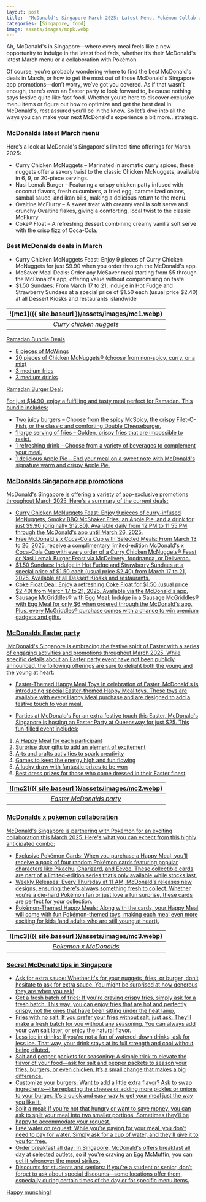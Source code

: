 ```yaml
---
layout: post
title:  "McDonald's Singapore March 2025: Latest Menu, Pokémon Collab and App Deals"
categories: [Singapore, food]
image: assets/images/mcpk.webp
---
```


Ah, McDonald's in Singapore—where every meal feels like a new opportunity to indulge in the latest food fads, whether it’s their McDonald's latest March menu or a collaboration with Pokémon.

Of course, you’re probably wondering where to find the best McDonald's deals in March, or how to get the most out of those McDonald's Singapore app promotions—don’t worry, we’ve got you covered. As if that wasn’t enough, there’s even an Easter party to look forward to, because nothing says festive quite like fast food. Whether you’re here to discover exclusive menu items or figure out how to optimize and get the best deal in McDonald's, rest assured you’ll be in the know. So let’s dive into all the ways you can make your next McDonald's experience a bit more...strategic.

### McDonalds latest March menu

Here’s a look at McDonald's Singapore's limited-time offerings for March 2025:

+ Curry Chicken McNuggets – Marinated in aromatic curry spices, these nuggets offer a savory twist to the classic Chicken McNuggets, available in 6, 9, or 20-piece servings.
+ Nasi Lemak Burger – Featuring a crispy chicken patty infused with coconut flavors, fresh cucumbers, a fried egg, caramelized onions, sambal sauce, and ikan bilis, making a delicious return to the menu.
+ Ovaltine McFlurry – A sweet treat with creamy vanilla soft serve and crunchy Ovaltine flakes, giving a comforting, local twist to the classic McFlurry.
+ Coke® Float – A refreshing dessert combining creamy vanilla soft serve with the crisp fizz of Coca-Cola.

### Best McDonalds deals in March

+ Curry Chicken McNuggets Feast: Enjoy 9 pieces of Curry Chicken McNuggets for just $9.90 when you order through the McDonald's app.
+ McSaver Meal Deals: Order any McSaver meal starting from $5 through the McDonald's app, offering value without compromising on taste. 
+ $1.50 Sundaes: From March 17 to 21, indulge in Hot Fudge and Strawberry Sundaes at a special price of $1.50 each (usual price $2.40) at all Dessert Kiosks and restaurants islandwide

| ![mc1]({{ site.baseurl }}/assets/images/mc1.webp)
|:--:| 
|  *Curry chicken nuggets*  |

<u>Ramadan Bundle Deals<u>

+ 8 pieces of McWings
+ 20 pieces of Chicken McNuggets® (choose from non-spicy, curry, or a mix)​
+ 3 medium fries​
+ 3 medium drinks

<u>Ramadan Burger Deal:<u>

For just $14.90, enjoy a fulfilling and tasty meal perfect for Ramadan. This bundle includes:
+ Two juicy burgers – Choose from the spicy McSpicy, the crispy Filet-O-Fish, or the classic and comforting Double Cheeseburger.
+ 1 large serving of fries – Golden, crispy fries that are impossible to resist.
+ 1 refreshing drink – Choose from a variety of beverages to complement your meal.
+ 1 delicious Apple Pie – End your meal on a sweet note with McDonald's signature warm and crispy Apple Pie.

### McDonalds Singapore app promotions

McDonald's Singapore is offering a variety of app-exclusive promotions throughout March 2025. Here's a summary of the current deals:​
+ Curry Chicken McNuggets Feast: Enjoy 9 pieces of curry-infused McNuggets, Smoky BBQ McShaker Fries, an Apple Pie, and a drink for just $9.90 (originally $12.80). Available daily from 12 PM to 11:55 PM through the McDonald's app until March 26, 2025.​
+ Free McDonald's x Coca-Cola Cup with Selected Meals: From March 13 to 26, 2025, receive a complimentary limited-edition McDonald's x Coca-Cola Cup with every order of a Curry Chicken McNuggets® Feast or Nasi Lemak Burger Feast via McDelivery, foodpanda, or Deliveroo.
+ $1.50 Sundaes: Indulge in Hot Fudge and Strawberry Sundaes at a special price of $1.50 each (usual price $2.40) from March 17 to 21, 2025. Available at all Dessert Kiosks and restaurants.​
+ Coke Float Deal: Enjoy a refreshing Coke Float for $1.50 (usual price $2.40) from March 17 to 21, 2025. Available via the McDonald's app. 
+ Sausage McGriddles® with Egg Meal: Indulge in a Sausage McGriddles® with Egg Meal for only $6 when ordered through the McDonald's app. Plus, every McGriddles® purchase comes with a chance to win premium gadgets and gifts.

### McDonalds Easter party
​
McDonald's Singapore is embracing the festive spirit of Easter with a series of engaging activities and promotions throughout March 2025. While specific details about an Easter party event have not been publicly announced, the following offerings are sure to delight both the young and the young at heart:​

+ Easter-Themed Happy Meal Toys
In celebration of Easter, McDonald's is introducing special Easter-themed Happy Meal toys. These toys are available with every Happy Meal purchase and are designed to add a festive touch to your meal.

+ Parties at McDonald's
For an extra festive touch this Easter, McDonald's Singapore is hosting an Easter Party at Queensway for just $25. This fun-filled event includes:

1. A Happy Meal for each participant
2. Surprise door gifts to add an element of excitement
3. Arts and crafts activities to spark creativity
4. Games to keep the energy high and fun flowing
5. A lucky draw with fantastic prizes to be won
6. Best dress prizes for those who come dressed in their Easter finest

| ![mc2]({{ site.baseurl }}/assets/images/mc2.webp)
|:--:| 
|  *Easter McDonalds party*  |

### McDonalds x pokemon collaboration

McDonald's Singapore is partnering with Pokémon for an exciting collaboration this March 2025. Here's what you can expect from this highly anticipated combo:

+ Exclusive Pokémon Cards: When you purchase a Happy Meal, you’ll receive a pack of four random Pokémon cards featuring popular characters like Pikachu, Charizard, and Eevee. These collectible cards are part of a limited-edition series that’s only available while stocks last.
+ Weekly Releases: Every Thursday at 11 AM, McDonald's releases new designs, ensuring there's always something fresh to collect. Whether you're a die-hard Pokémon fan or just love a fun surprise, these cards are perfect for your collection.
+ Pokémon-Themed Happy Meals: Along with the cards, your Happy Meal will come with fun Pokémon-themed toys, making each meal even more exciting for kids (and adults who are still young at heart).

| ![mc3]({{ site.baseurl }}/assets/images/mc3.webp)
|:--:| 
|  *Pokemon x McDonalds*  |

### Secret McDonald tips in Singapore

+ Ask for extra sauce: Whether it's for your nuggets, fries, or burger, don’t hesitate to ask for extra sauce. You might be surprised at how generous they are when you ask!
+ Get a fresh batch of fries: If you're craving crispy fries, simply ask for a fresh batch. This way, you can enjoy fries that are hot and perfectly crispy, not the ones that have been sitting under the heat lamp.
+ Fries with no salt: If you prefer your fries without salt, just ask. They’ll make a fresh batch for you without any seasoning. You can always add your own salt later, or enjoy the natural flavor.
+ Less ice in drinks: If you're not a fan of watered-down drinks, ask for less ice. That way, your drink stays at its full strength and cool without being diluted.
+ Salt and pepper packets for seasoning: A simple trick to elevate the flavor of your food—ask for salt and pepper packets to season your fries, burgers, or even chicken. It’s a small change that makes a big difference.
+ Customize your burgers: Want to add a little extra flavor? Ask to swap ingredients—like replacing the cheese or adding more pickles or onions to your burger. It's a quick and easy way to get your meal just the way you like it.
+ Split a meal: If you're not that hungry or want to save money, you can ask to split your meal into two smaller portions. Sometimes they’ll be happy to accommodate your request.
+ Free water on request: While you’re paying for your meal, you don’t need to pay for water. Simply ask for a cup of water, and they’ll give it to you for free.
+ Order breakfast all day: In Singapore, McDonald's offers breakfast all day at selected outlets, so if you're craving an Egg McMuffin, you can get it whenever the mood strikes.
+ Discounts for students and seniors: If you’re a student or senior, don’t forget to ask about special discounts—some locations offer them, especially during certain times of the day or for specific menu items.

Happy munching!

